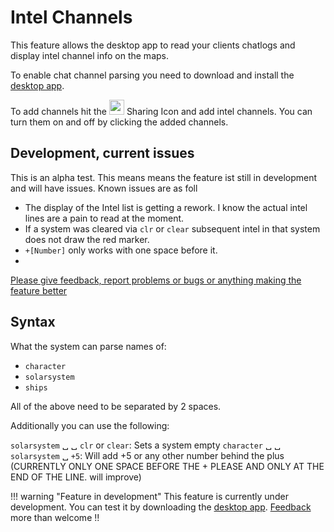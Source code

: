 # Intel Channels
This feature allows the desktop app to read your clients chatlogs and display intel channel info on the maps. 

To enable chat channel parsing you need to download and install the [desktop app](https://www.dropbox.com/s/feo1z1055a7jmpd/Eveeye_v001.exe?dl=0).

To add channels hit the <img src="https://raw.githubusercontent.com/Risingson/eedocs/master/docs/images/Share-100_off.png" width="24" height="24" > Sharing Icon and add intel channels. You can turn them on and off by clicking the added channels.

## Development, current issues
This is an alpha test. This means means the feature ist still in development and will have issues. Known issues are as foll
 - The display of the Intel list is getting a rework. I know the actual intel lines are a pain to read at the moment.
 - If a system was cleared via `clr` or `clear` subsequent intel in that system does not draw the red marker.
 - `+[Number]` only works with one space before it.
 - 
[Please give feedback, report problems or bugs or anything making the feature better](https://feedback.userreport.com/7ab42bbb-8bf8-4955-9573-c0b1213b1ba7/#submit/bug)

## Syntax
What the system can parse names of:

 - `character`
 - `solarsystem`
 - `ships`

All of the above need to be separated by 2 spaces.

Additionally you can use the following:

`solarsystem` &#9251; &#9251; `clr` or `clear`: Sets a system empty
`character` &#9251; &#9251; `solarsystem` &#9251; `+5`: Will add +5 or any other number behind the plus (CURRENTLY ONLY ONE SPACE BEFORE THE + PLEASE AND ONLY AT THE END OF THE LINE. will improve)

!!! warning "Feature in development"
    This feature is currently under development. You can test it by downloading the [desktop app](https://eveeye.readthedocs.io/en/latest/desktop-app/). [Feedback](https://eveeye.readthedocs.io/en/latest/#Feedback) more than welcome !!
<!--stackedit_data:
eyJoaXN0b3J5IjpbLTU5ODY0MzI0NywtMTQwMzQ4OTEwMSwtMj
E0MTg4NzgyOCwxOTg1MDI3NTExLDEwMTY0NTMyODMsMTEzOTAx
OTYwNiwtMTQxNTAwMjc4Nyw4OTE2NTIxNDldfQ==
-->